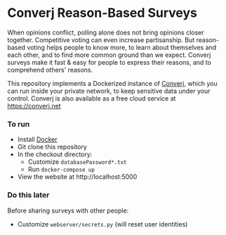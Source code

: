 # Converj Reason-Based Surveys

When opinions conflict, polling alone does not bring opinions closer together.  Competitive voting can even increase partisanship.  But reason-based voting helps people to know more, to learn about themselves and each other, and to find more common ground than we expect.  Converj surveys make it fast & easy for people to express their reasons, and to comprehend others' reasons. 

This repository implements a Dockerized instance of [Converj](https://github.com/converj/reasonSurvey), which you can run inside your private network, to keep sensitive data under your control.  Converj is also available as a free cloud service at https://converj.net

### To run
* Install [Docker](https://docs.docker.com/get-started/get-docker)
* Git clone this repository
* In the checkout directory:
  * Customize `databasePassword*.txt`
  * Run `docker-compose up`
* View the website at http://localhost:5000

### Do this later
Before sharing surveys with other people:
* Customize `webserver/secrets.py` (will reset user identities)

